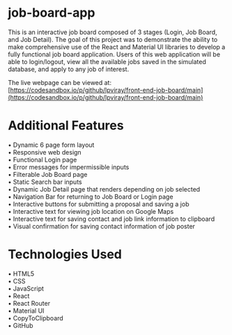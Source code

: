 # job-board-app
This is an interactive job board composed of 3 stages (Login, Job Board, and Job Detail). 
The goal of this project was to demonstrate the ability to make comprehensive use of the React and Material UI libraries to develop a fully functional job board application. 
Users of this web application will be able to login/logout, view all the available jobs saved in the simulated database, and apply to any job of interest.<br>

The live webpage can be viewed at: [https://codesandbox.io/p/github/lpviray/front-end-job-board/main](https://codesandbox.io/p/github/lpviray/front-end-job-board/main)

# Additional Features
 • Dynamic 6 page form layout<br/>
 • Responsive web design<br/>
 • Functional Login page<br/>
 • Error messages for impermissible inputs<br/>
 • Filterable Job Board page<br/>
 • Static Search bar inputs<br/>
 • Dynamic Job Detail page that renders depending on job selected<br/>
 • Navigation Bar for returning to Job Board or Login page<br/>
 • Interactive buttons for submitting a proposal and saving a job<br/>
 • Interactive text for viewing job location on Google Maps<br/>
 • Interactive text for saving contact and job link information to clipboard<br/>
 • Visual confirmation for saving contact information of job poster<br/>

 # Technologies Used
 • HTML5<br/>
 • CSS<br/>
 • JavaScript<br/>
 • React<br/>
 • React Router<br/>
 • Material UI<br/>
 • CopyToClipboard<br/>
 • GitHub<br/>
